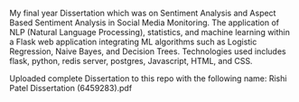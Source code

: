 My final year Dissertation which was on Sentiment Analysis and Aspect Based Sentiment Analysis in Social Media Monitoring. The application of NLP (Natural Language Processing), statistics, and machine learning within a Flask web application integrating ML algorithms such as Logistic Regression, Naive Bayes, and Decision Trees.
Technologies used includes flask, python, redis server, postgres, Javascript, HTML, and CSS.

Uploaded complete Dissertation to this repo with the following name: Rishi Patel Dissertation (6459283).pdf

